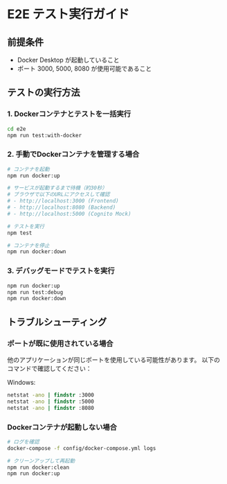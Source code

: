 # E2E テスト実行ガイド

## 前提条件
- Docker Desktop が起動していること
- ポート 3000, 5000, 8080 が使用可能であること

## テストの実行方法

### 1. Dockerコンテナとテストを一括実行
```bash
cd e2e
npm run test:with-docker
```

### 2. 手動でDockerコンテナを管理する場合
```bash
# コンテナを起動
npm run docker:up

# サービスが起動するまで待機（約30秒）
# ブラウザで以下のURLにアクセスして確認
# - http://localhost:3000 (Frontend)
# - http://localhost:8080 (Backend)
# - http://localhost:5000 (Cognito Mock)

# テストを実行
npm test

# コンテナを停止
npm run docker:down
```

### 3. デバッグモードでテストを実行
```bash
npm run docker:up
npm run test:debug
npm run docker:down
```

## トラブルシューティング

### ポートが既に使用されている場合
他のアプリケーションが同じポートを使用している可能性があります。
以下のコマンドで確認してください：

Windows:
```cmd
netstat -ano | findstr :3000
netstat -ano | findstr :5000
netstat -ano | findstr :8080
```

### Dockerコンテナが起動しない場合
```bash
# ログを確認
docker-compose -f config/docker-compose.yml logs

# クリーンアップして再起動
npm run docker:clean
npm run docker:up
```